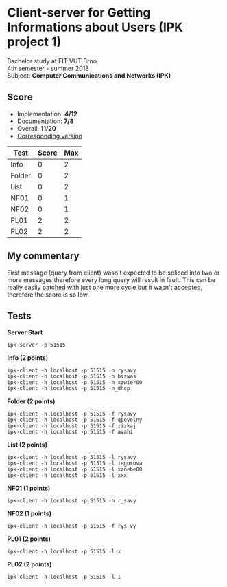 # Client-server for Getting Informations about Users (IPK project 1)
Bachelor study at FIT VUT Brno  
4th semester - summer 2018  
Subject: **Computer Communications and Networks (IPK)**

## Score
* Implementation: **4/12**
* Documentation: **7/8**
* Overall: **11/20**
* [Corresponding version](https://github.com/Furdys/IPK-proj1/tree/3393dc4b3324ec0f797b8061c7f72f13bdf533c6)

| Test   | Score | Max |
| ------ | ----- | --- |
| Info   | 0     | 2   |
| Folder | 0     | 2   |
| List   | 0     | 2   |
| NF01   | 0     | 1   |
| NF02   | 0     | 1   |
| PL01   | 2     | 2   |
| PL02   | 2     | 2   |

## My commentary
First message (query from client) wasn't expected to be spliced into two or more messages therefore every long query will result in fault.
This can be really easily [patched](https://github.com/Furdys/IPK-proj1/commit/a420e3132118a00cc0f8592d6e0c4e92af2c6ff8#diff-aafaa3423d0a1f1dad48ca282ddd666f) with just one more cycle but it wasn't accepted, therefore the score is so low.

## Tests
**Server Start**
```
ipk-server -p 51515
```
**Info (2 points)**
```
ipk-client -h localhost -p 51515 -n rysavy
ipk-client -h localhost -p 51515 -n biswas
ipk-client -h localhost -p 51515 -n xzwier00
ipk-client -h localhost -p 51515 -n_dhcp
```
**Folder (2 points)**
```
ipk-client -h localhost -p 51515 -f rysavy
ipk-client -h localhost -p 51515 -f qpovolny
ipk-client -h localhost -p 51515 -f zizkaj
ipk-client -h localhost -p 51515 -f avahi 
```
**List (2 points)**
```
ipk-client -h localhost -p 51515 -l rysavy
ipk-client -h localhost -p 51515 -l iegorova
ipk-client -h localhost -p 51515 -l xznebe00
ipk-client -h localhost -p 51515 -l xxx
```
**NF01 (1 points)**
```
ipk-client -h localhost -p 51515 -n r_savy
```
**NF02 (1 points)**
```
ipk-client -h localhost -p 51515 -f rys_vy
```
**PL01 (2 points)**
```
ipk-client -h localhost -p 51515 -l x
```
**PL02 (2 points)**
```
ipk-client -h localhost -p 51515 -l I
```
